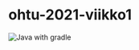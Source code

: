 # ohtu-2021-viikko1
![Java with gradle](https://github.com/Scarrat/ohtu-2021-viikko1/workflows/Java%20CI%20with%20Gradle/badge.svg)
